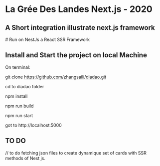 # La Grée Des Landes Next.js - 2020 

## A Short integration illustrate next.js framework

# Run on NestJs a React SSR Framework

## Install and Start the project on local Machine

On terminal:

git clone https://github.com/zhangsaili/diadao.git

cd to diadao folder

npm install

npm run build

npm run start 

got to 
http://localhost:5000



## TO DO
// to do fetching json files to create dynamique set of cards
with SSR methods of Nest js.
